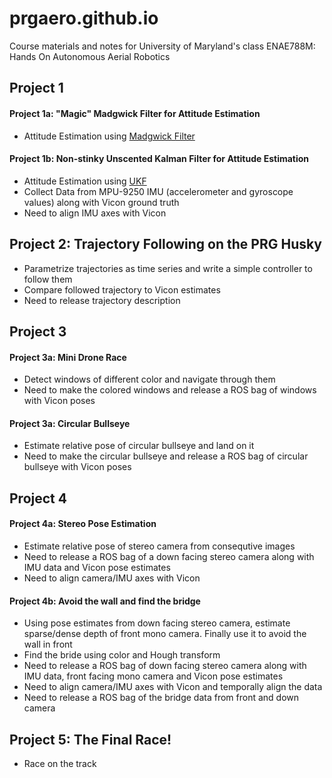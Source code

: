 # prgaero.github.io
Course materials and notes for University of Maryland's class ENAE788M: Hands On Autonomous Aerial Robotics

## Project 1
#### Project 1a: "Magic" Madgwick Filter for Attitude Estimation 
- Attitude Estimation using [Madgwick Filter](http://x-io.co.uk/res/doc/madgwick_internal_report.pdf) 
#### Project 1b: Non-stinky Unscented Kalman Filter for Attitude Estimation 
- Attitude Estimation using [UKF](https://ieeexplore.ieee.org/document/1257247)
- Collect Data from MPU-9250 IMU (accelerometer and gyroscope values) along with Vicon ground truth 
- Need to align IMU axes with Vicon

## Project 2: Trajectory Following on the PRG Husky 
- Parametrize trajectories as time series and write a simple controller to follow them
- Compare followed trajectory to Vicon estimates
- Need to release trajectory description

## Project 3
#### Project 3a: Mini Drone Race 
- Detect windows of different color and navigate through them
- Need to make the colored windows and release a ROS bag of windows with Vicon poses 
#### Project 3a: Circular Bullseye 
- Estimate relative pose of circular bullseye and land on it
- Need to make the circular bullseye and release a ROS bag of circular bullseye with Vicon poses 

## Project 4
#### Project 4a: Stereo Pose Estimation
- Estimate relative pose of stereo camera from consequtive images
- Need to release a ROS bag of a down facing stereo camera along with IMU data and Vicon pose estimates
- Need to align camera/IMU axes with Vicon

#### Project 4b: Avoid the wall and find the bridge 
- Using pose estimates from down facing stereo camera, estimate sparse/dense depth of front mono camera. Finally use it to avoid the wall in front
- Find the bride using color and Hough transform
- Need to release a ROS bag of down facing stereo camera along with IMU data, front facing mono camera and Vicon pose estimates
- Need to align camera/IMU axes with Vicon and temporally align the data
- Need to release a ROS bag of the bridge data from front and down camera

## Project 5: The Final Race! 
- Race on the track

